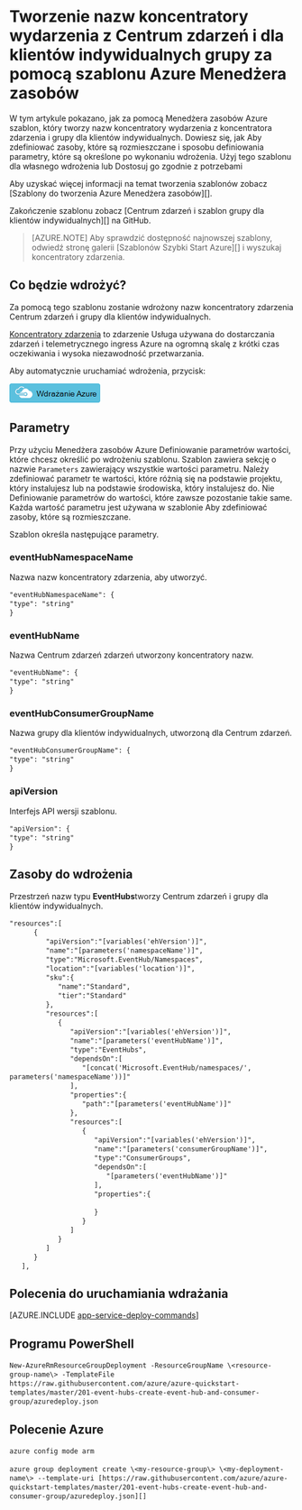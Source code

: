 <properties
    pageTitle="Tworzenie nazw koncentratory wydarzenia z Centrum zdarzeń i dla klientów indywidualnych grupy za pomocą szablonu Menedżera zasobów Azure | Microsoft Azure"
    description="Tworzenie nazw koncentratory zdarzenia Centrum zdarzeń i grupy dla klientów indywidualnych, przy użyciu szablonu Azure Menedżera zasobów"
    services="event-hubs"
    documentationCenter=".net"
    authors="sethmanheim"
    manager="timlt"
    editor=""/>

<tags
    ms.service="event-hubs"
    ms.devlang="tbd"
    ms.topic="article"
    ms.tgt_pltfrm="dotnet"
    ms.workload="na"
    ms.date="08/31/2016"
    ms.author="sethm;shvija"/>

# <a name="create-an-event-hubs-namespace-with-event-hub-and-consumer-group-using-an-azure-resource-manager-template"></a>Tworzenie nazw koncentratory wydarzenia z Centrum zdarzeń i dla klientów indywidualnych grupy za pomocą szablonu Azure Menedżera zasobów

W tym artykule pokazano, jak za pomocą Menedżera zasobów Azure szablon, który tworzy nazw koncentratory wydarzenia z koncentratora zdarzenia i grupy dla klientów indywidualnych. Dowiesz się, jak Aby zdefiniować zasoby, które są rozmieszczane i sposobu definiowania parametry, które są określone po wykonaniu wdrożenia. Użyj tego szablonu dla własnego wdrożenia lub Dostosuj go zgodnie z potrzebami

Aby uzyskać więcej informacji na temat tworzenia szablonów zobacz [Szablony do tworzenia Azure Menedżera zasobów][].

Zakończenie szablonu zobacz [Centrum zdarzeń i szablon grupy dla klientów indywidualnych][] na GitHub.

>[AZURE.NOTE]
>Aby sprawdzić dostępność najnowszej szablony, odwiedź stronę galerii [Szablonów Szybki Start Azure][] i wyszukaj koncentratory zdarzenia.

## <a name="what-will-you-deploy"></a>Co będzie wdrożyć?

Za pomocą tego szablonu zostanie wdrożony nazw koncentratory zdarzenia Centrum zdarzeń i grupy dla klientów indywidualnych.

[Koncentratory zdarzenia](../event-hubs/event-hubs-what-is-event-hubs.md) to zdarzenie Usługa używana do dostarczania zdarzeń i telemetrycznego ingress Azure na ogromną skalę z krótki czas oczekiwania i wysoka niezawodność przetwarzania.

Aby automatycznie uruchamiać wdrożenia, przycisk:

[![Wdrażanie Azure](./media/event-hubs-resource-manager-namespace-event-hub/deploybutton.png)](https://portal.azure.com/#create/Microsoft.Template/uri/https%3A%2F%2Fraw.githubusercontent.com%2FAzure%2Fazure-quickstart-templates%2Fmaster%2F201-event-hubs-create-event-hub-and-consumer-group%2Fazuredeploy.json)

## <a name="parameters"></a>Parametry

Przy użyciu Menedżera zasobów Azure Definiowanie parametrów wartości, które chcesz określić po wdrożeniu szablonu. Szablon zawiera sekcję o nazwie `Parameters` zawierający wszystkie wartości parametru. Należy zdefiniować parametr te wartości, które różnią się na podstawie projektu, który instalujesz lub na podstawie środowiska, który instalujesz do. Nie Definiowanie parametrów do wartości, które zawsze pozostanie takie same. Każda wartość parametru jest używana w szablonie Aby zdefiniować zasoby, które są rozmieszczane.

Szablon określa następujące parametry.

### <a name="eventhubnamespacename"></a>eventHubNamespaceName

Nazwa nazw koncentratory zdarzenia, aby utworzyć.

```
"eventHubNamespaceName": {
"type": "string"
}
```

### <a name="eventhubname"></a>eventHubName

Nazwa Centrum zdarzeń zdarzeń utworzony koncentratory nazw.

```
"eventHubName": {
"type": "string"
}
```

### <a name="eventhubconsumergroupname"></a>eventHubConsumerGroupName

Nazwa grupy dla klientów indywidualnych, utworzoną dla Centrum zdarzeń.

```
"eventHubConsumerGroupName": {
"type": "string"
}
```

### <a name="apiversion"></a>apiVersion

Interfejs API wersji szablonu.

```
"apiVersion": {
"type": "string"
}
```

## <a name="resources-to-deploy"></a>Zasoby do wdrożenia

Przestrzeń nazw typu **EventHubs**tworzy Centrum zdarzeń i grupy dla klientów indywidualnych.

```
"resources":[  
      {  
         "apiVersion":"[variables('ehVersion')]",
         "name":"[parameters('namespaceName')]",
         "type":"Microsoft.EventHub/Namespaces",
         "location":"[variables('location')]",
         "sku":{  
            "name":"Standard",
            "tier":"Standard"
         },
         "resources":[  
            {  
               "apiVersion":"[variables('ehVersion')]",
               "name":"[parameters('eventHubName')]",
               "type":"EventHubs",
               "dependsOn":[  
                  "[concat('Microsoft.EventHub/namespaces/', parameters('namespaceName'))]"
               ],
               "properties":{  
                  "path":"[parameters('eventHubName')]"
               },
               "resources":[  
                  {  
                     "apiVersion":"[variables('ehVersion')]",
                     "name":"[parameters('consumerGroupName')]",
                     "type":"ConsumerGroups",
                     "dependsOn":[  
                        "[parameters('eventHubName')]"
                     ],
                     "properties":{  

                     }
                  }
               ]
            }
         ]
      }
   ],
```

## <a name="commands-to-run-deployment"></a>Polecenia do uruchamiania wdrażania

[AZURE.INCLUDE [app-service-deploy-commands](../../includes/app-service-deploy-commands.md)]

## <a name="powershell"></a>Programu PowerShell

```
New-AzureRmResourceGroupDeployment -ResourceGroupName \<resource-group-name\> -TemplateFile https://raw.githubusercontent.com/azure/azure-quickstart-templates/master/201-event-hubs-create-event-hub-and-consumer-group/azuredeploy.json
```

## <a name="azure-cli"></a>Polecenie Azure

```
azure config mode arm

azure group deployment create \<my-resource-group\> \<my-deployment-name\> --template-uri [https://raw.githubusercontent.com/azure/azure-quickstart-templates/master/201-event-hubs-create-event-hub-and-consumer-group/azuredeploy.json][]
```

[Tworzenie szablonów Azure Menedżera zasobów]: ../resource-group-authoring-templates.md
[Szablony Azure Szybki Start]:  https://azure.microsoft.com/documentation/templates/?term=event+hubs
[Using Azure PowerShell with Azure Resource Manager]: ../powershell-azure-resource-manager.md
[Using the Azure CLI for Mac, Linux, and Windows with Azure Resource Management]: ../xplat-cli-azure-resource-manager.md
[Szablon grupy Centrum i dla klientów indywidualnych zdarzenia]: https://github.com/Azure/azure-quickstart-templates/blob/master/201-event-hubs-create-event-hub-and-consumer-group/
